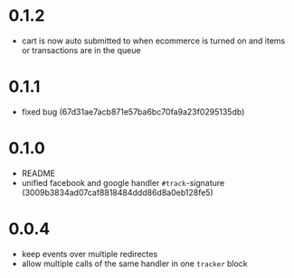 # 0.1.2

  * cart is now auto submitted to when ecommerce is turned on and items or transactions are in the queue

# 0.1.1

  * fixed bug (67d31ae7acb871e57ba6bc70fa9a23f0295135db)

# 0.1.0

  * README
  * unified facebook and google handler `#track`-signature (3009b3834ad07caf8818484ddd86d8a0eb128fe5)

# 0.0.4

  * keep events over multiple redirectes
  * allow multiple calls of the same handler in one `tracker` block
